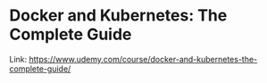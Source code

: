 # Docker and Kubernetes: The Complete Guide

Link: https://www.udemy.com/course/docker-and-kubernetes-the-complete-guide/